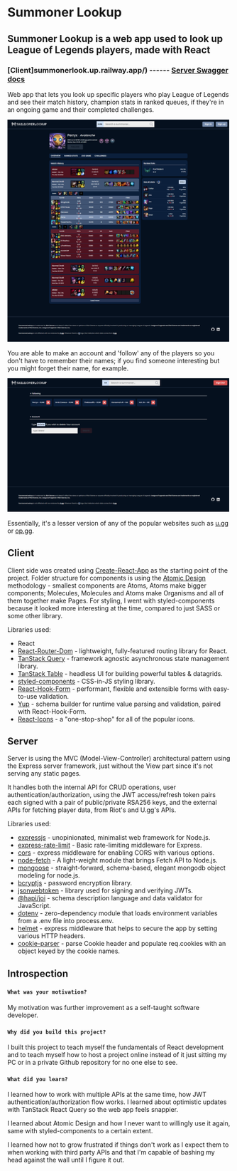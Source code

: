 # Summoner Lookup

## Summoner Lookup is a web app used to look up League of Legends players, made with React

### [Client]summonerlook.up.railway.app/) ------ [Server Swagger docs](https://slup-server-production.up.railway.app/docs)

Web app that lets you look up specific players who play League of Legends and see their match history, champion stats in ranked queues, if they're in an ongoing game and their completed challenges.

<img src="readme/overview.png" alt="Summoner's overview page. Some match details are extended" width="500">

You are able to make an account and 'follow' any of the players so you don't have to remember their names; if you find someone interesting but you might forget their name, for example.

<img src="readme/profile.png" alt="User's profile page." width="500">

Essentially, it's a lesser version of any of the popular websites such as [u.gg](u.gg) or [op.gg](op.gg).

## Client

Client side was created using [Create-React-App](https://reactjs.org/docs/create-a-new-react-app.html) as the starting point of the project. Folder structure for components is using the [Atomic Design](https://danilowoz.com/blog/atomic-design-with-react) methodology - smallest components are Atoms, Atoms make bigger components; Molecules, Molecules and Atoms make Organisms and all of them together make Pages. For styling, I went with styled-components because it looked more interesting at the time, compared to just SASS or some other library.

Libraries used:

-   React
-   [React-Router-Dom](https://reactrouter.com/en/main) - lightweight, fully-featured routing library for React.
-   [TanStack Query](https://tanstack.com/query/v4) - framework agnostic asynchronous state management library.
-   [TanStack Table](https://tanstack.com/table/v8) - headless UI for building powerful tables & datagrids.
-   [styled-components](https://styled-components.com/) - CSS-in-JS styling library.
-   [React-Hook-Form](https://react-hook-form.com/) - performant, flexible and extensible forms with easy-to-use validation.
-   [Yup](https://github.com/jquense/yup) - schema builder for runtime value parsing and validation, paired with React-Hook-Form.
-   [React-Icons](https://react-icons.github.io/react-icons) - a "one-stop-shop" for all of the popular icons.

## Server

Server is using the MVC (Model-View-Controller) architectural pattern using the Express server framework, just without the View part since it's not serving any static pages.

It handles both the internal API for CRUD operations, user authentication/authorization, using the JWT access/refresh token pairs each signed with a pair of public/private RSA256 keys, and the external APIs for fetching player data, from Riot's and U.gg's APIs.

Libraries used:

-   [expressjs](https://expressjs.com/) - unopinionated, minimalist web framework for Node.js.
-   [express-rate-limit](https://github.com/express-rate-limit/express-rate-limit) - Basic rate-limiting middleware for Express.
-   [cors](https://github.com/expressjs/cors) - express middleware for enabling CORS with various options.
-   [node-fetch](https://github.com/node-fetch/node-fetch) - A light-weight module that brings Fetch API to Node.js.
-   [mongoose](https://mongoosejs.com/) - straight-forward, schema-based, elegant mongodb object modeling for node.js.
-   [bcryptjs](https://github.com/dcodeIO/bcrypt.js) - password encryption library.
-   [jsonwebtoken](https://github.com/auth0/node-jsonwebtoken) - library used for signing and verifying JWTs.
-   [@hapi/joi](https://github.com/hapijs/joi) - schema description language and data validator for JavaScript.
-   [dotenv](https://github.com/motdotla/dotenv) - zero-dependency module that loads environment variables from a .env file into process.env.
-   [helmet](https://github.com/helmetjs/helmet) - express middleware that helps to secure the app by setting various HTTP headers.
-   [cookie-parser](https://github.com/expressjs/cookie-parser) - parse Cookie header and populate req.cookies with an object keyed by the cookie names.

## Introspection

#### `What was your motivation?`

My motivation was further improvement as a self-taught software developer.

#### `Why did you build this project?`

I built this project to teach myself the fundamentals of React development and to teach myself how to host a project online instead of it just sitting my PC or in a private Github repository for no one else to see.

#### `What did you learn?`

I learned how to work with multiple APIs at the same time, how JWT authentication/authorization flow works. I learned about optimistic updates with TanStack React Query so the web app feels snappier.

I learned about Atomic Design and how I never want to willingly use it again, same with styled-components to a certain extent.

I learned how not to grow frustrated if things don't work as I expect them to when working with third party APIs and that I'm capable of bashing my head against the wall until I figure it out.
